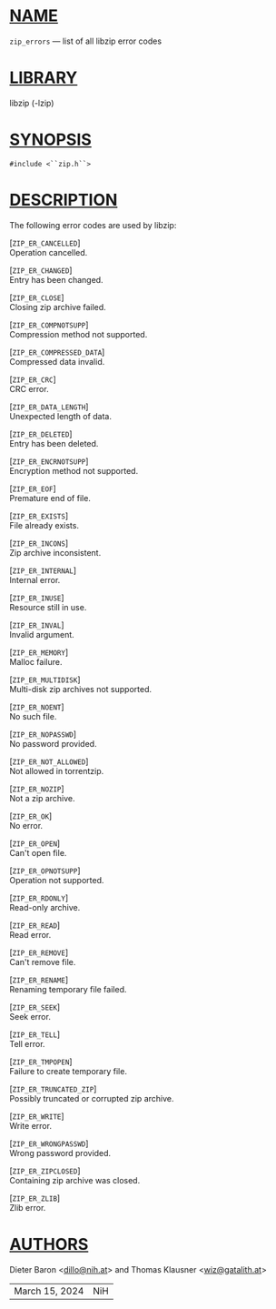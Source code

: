 # [NAME](#NAME)

`zip_errors` — list of all libzip error codes

# [LIBRARY](#LIBRARY)

libzip (-lzip)

# [SYNOPSIS](#SYNOPSIS)

`#include <``zip.h``>`

# [DESCRIPTION](#DESCRIPTION)

The following error codes are used by libzip:

\[`ZIP_ER_CANCELLED`\]  
Operation cancelled.

\[`ZIP_ER_CHANGED`\]  
Entry has been changed.

\[`ZIP_ER_CLOSE`\]  
Closing zip archive failed.

\[`ZIP_ER_COMPNOTSUPP`\]  
Compression method not supported.

\[`ZIP_ER_COMPRESSED_DATA`\]  
Compressed data invalid.

\[`ZIP_ER_CRC`\]  
CRC error.

\[`ZIP_ER_DATA_LENGTH`\]  
Unexpected length of data.

\[`ZIP_ER_DELETED`\]  
Entry has been deleted.

\[`ZIP_ER_ENCRNOTSUPP`\]  
Encryption method not supported.

\[`ZIP_ER_EOF`\]  
Premature end of file.

\[`ZIP_ER_EXISTS`\]  
File already exists.

\[`ZIP_ER_INCONS`\]  
Zip archive inconsistent.

\[`ZIP_ER_INTERNAL`\]  
Internal error.

\[`ZIP_ER_INUSE`\]  
Resource still in use.

\[`ZIP_ER_INVAL`\]  
Invalid argument.

\[`ZIP_ER_MEMORY`\]  
Malloc failure.

\[`ZIP_ER_MULTIDISK`\]  
Multi-disk zip archives not supported.

\[`ZIP_ER_NOENT`\]  
No such file.

\[`ZIP_ER_NOPASSWD`\]  
No password provided.

\[`ZIP_ER_NOT_ALLOWED`\]  
Not allowed in torrentzip.

\[`ZIP_ER_NOZIP`\]  
Not a zip archive.

\[`ZIP_ER_OK`\]  
No error.

\[`ZIP_ER_OPEN`\]  
Can't open file.

\[`ZIP_ER_OPNOTSUPP`\]  
Operation not supported.

\[`ZIP_ER_RDONLY`\]  
Read-only archive.

\[`ZIP_ER_READ`\]  
Read error.

\[`ZIP_ER_REMOVE`\]  
Can't remove file.

\[`ZIP_ER_RENAME`\]  
Renaming temporary file failed.

\[`ZIP_ER_SEEK`\]  
Seek error.

\[`ZIP_ER_TELL`\]  
Tell error.

\[`ZIP_ER_TMPOPEN`\]  
Failure to create temporary file.

\[`ZIP_ER_TRUNCATED_ZIP`\]  
Possibly truncated or corrupted zip archive.

\[`ZIP_ER_WRITE`\]  
Write error.

\[`ZIP_ER_WRONGPASSWD`\]  
Wrong password provided.

\[`ZIP_ER_ZIPCLOSED`\]  
Containing zip archive was closed.

\[`ZIP_ER_ZLIB`\]  
Zlib error.

# [AUTHORS](#AUTHORS)

Dieter Baron \<[dillo@nih.at](mailto:dillo@nih.at)\> and Thomas Klausner
\<[wiz@gatalith.at](mailto:wiz@gatalith.at)\>

|                |     |
|----------------|-----|
| March 15, 2024 | NiH |
